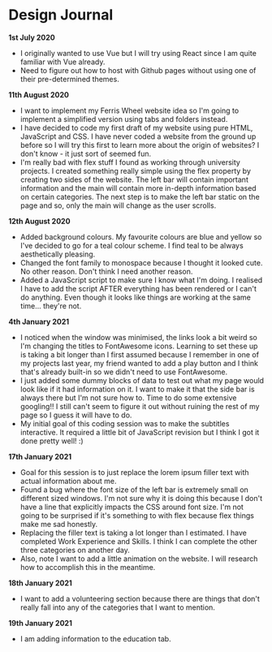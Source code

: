 # Design Journal

**1st July 2020**

- I originally wanted to use Vue but I will try using React since I am quite familiar with Vue already.
- Need to figure out how to host with Github pages without using one of their pre-determined themes.

**11th August 2020**
- I want to implement my Ferris Wheel website idea so I'm going to implement a simplified version using tabs and folders instead.
- I have decided to code my first draft of my website using pure HTML, JavaScript and CSS. I have never coded a website from the ground up before so I will try this first to learn more about the origin of websites? I don't know - it just sort of seemed fun.
- I'm really bad with flex stuff I found as working through university projects. I created something really simple using the flex property by creating two sides of the website. The left bar will contain important information and the main will contain more in-depth information based on certain categories. The next step is to make the left bar static on the page and so, only the main will change as the user scrolls.

**12th August 2020**
- Added background colours. My favourite colours are blue and yellow so I've decided to go for a teal colour scheme. I find teal to be always aesthetically pleasing.
- Changed the font family to monospace because I thought it looked cute. No other reason. Don't think I need another reason.
- Added a JavaScript script to make sure I know what I'm doing. I realised I have to add the script AFTER everything has been rendered or I can't do anything. Even though it looks like things are working at the same time... they're not.

**4th January 2021**
- I noticed when the window was minimised, the links look a bit weird so I'm changing the titles to FontAwesome icons. Learning to set these up is taking a bit longer than I first assumed because I remember in one of my projects last year, my friend wanted to add a play button and I think that's already built-in so we didn't need to use FontAwesome.
- I just added some dummy blocks of data to test out what my page would look like if it had information on it. I want to make it that the side bar is always there but I'm not sure how to. Time to do some extensive googling!! I still can't seem to figure it out without ruining the rest of my page so I guess it will have to do.
- My initial goal of this coding session was to make the subtitles interactive. It required a little bit of JavaScript revision but I think I got it done pretty well! :)

**17th January 2021**
- Goal for this session is to just replace the lorem ipsum filler text with actual information about me.
- Found a bug where the font size of the left bar is extremely small on different sized windows. I'm not sure why it is doing this because I don't have a line that explicitly impacts the CSS around font size. I'm not going to be surprised if it's something to with flex because flex things make me sad honestly.
- Replacing the filler text is taking a lot longer than I estimated. I have completed Work Experience and Skills. I think I can complete the other three categories on another day.
- Also, note I want to add a little animation on the website. I will research how to accomplish this in the meantime.

**18th January 2021**
- I want to add a volunteering section because there are things that don't really fall into any of the categories that I want to mention.

**19th January 2021**
- I am adding information to the education tab.
